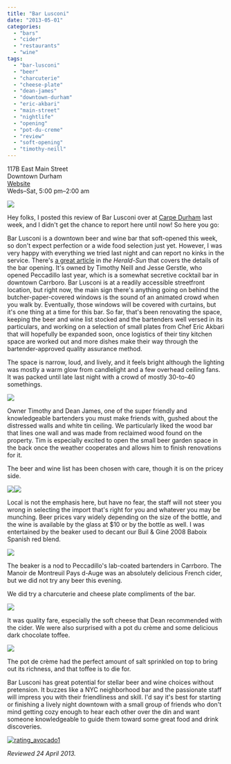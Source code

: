 ```yaml
---
title: "Bar Lusconi"
date: "2013-05-01"
categories: 
  - "bars"
  - "cider"
  - "restaurants"
  - "wine"
tags: 
  - "bar-lusconi"
  - "beer"
  - "charcuterie"
  - "cheese-plate"
  - "dean-james"
  - "downtown-durham"
  - "eric-akbari"
  - "main-street"
  - "nightlife"
  - "opening"
  - "pot-du-creme"
  - "review"
  - "soft-opening"
  - "timothy-neill"
---
```


117B East Main Street\
Downtown Durham\
[Website](http://barlusconi.com/)\
Weds–Sat, 5:00 pm–2:00 am

[![](http://carpedurham.com/wp-content/uploads/2013/04/BarLusconi.jpg)](http://carpedurham.com/2013/04/25/bar-lusconi-soft-opening/barlusconi/)

Hey folks, I posted this review of Bar Lusconi over at [Carpe Durham](http://carpedurham.com "Carpe Durham") last week, and I didn't get the chance to report here until now! So here you go:

Bar Lusconi is a downtown beer and wine bar that soft-opened this week, so don't expect perfection or a wide food selection just yet. However, I was very happy with everything we tried last night and can report no kinks in the service. There's [a great article](http://www.heraldsun.com/business/x1686448515/Downtown-bar-holds-soft-opening-Wednesday) in _the Herald-Sun_ that covers the details of the bar opening. It's owned by Timothy Neill and Jesse Gerstle, who opened Peccadillo last year, which is a somewhat secretive cocktail bar in downtown Carrboro. Bar Lusconi is at a readily accessible streetfront location, but right now, the main sign there's anything going on behind the butcher-paper-covered windows is the sound of an animated crowd when you walk by. Eventually, those windows will be covered with curtains, but it's one thing at a time for this bar. So far, that's been renovating the space, keeping the beer and wine list stocked and the bartenders well versed in its particulars, and working on a selection of small plates from Chef Eric Akbari that will hopefully be expanded soon, once logistics of their tiny kitchen space are worked out and more dishes make their way through the bartender-approved quality assurance method.

The space is narrow, loud, and lively, and it feels bright although the lighting was mostly a warm glow from candlelight and a few overhead ceiling fans. It was packed until late last night with a crowd of mostly 30-to-40 somethings.

[![](http://carpedurham.com/wp-content/uploads/2013/04/Bar_Lusconi_04.jpg)](http://carpedurham.com/2013/04/25/bar-lusconi-soft-opening/bar_lusconi_04/)

Owner Timothy and Dean James, one of the super friendly and knowledgeable bartenders you must make friends with, gushed about the distressed walls and white tin ceiling. We particularly liked the wood bar that lines one wall and was made from reclaimed wood found on the property. Tim is especially excited to open the small beer garden space in the back once the weather cooperates and allows him to finish renovations for it.

The beer and wine list has been chosen with care, though it is on the pricey side.

[![](http://carpedurham.com/wp-content/uploads/2013/04/Bar_Lusconi_06.jpg)](http://carpedurham.com/2013/04/25/bar-lusconi-soft-opening/bar_lusconi_06/)[![](http://carpedurham.com/wp-content/uploads/2013/04/Bar_Lusconi_05.jpg)](http://carpedurham.com/2013/04/25/bar-lusconi-soft-opening/bar_lusconi_05/)

Local is not the emphasis here, but have no fear, the staff will not steer you wrong in selecting the import that's right for you and whatever you may be munching. Beer prices vary widely depending on the size of the bottle, and the wine is available by the glass at $10 or by the bottle as well. I was entertained by the beaker used to decant our Buil & Giné 2008 Baboix Spanish red blend.

[![](http://carpedurham.com/wp-content/uploads/2013/04/BarLusconi02.gif)](http://carpedurham.com/2013/04/25/bar-lusconi-soft-opening/barlusconi02/)

The beaker is a nod to Peccadillo's lab-coated bartenders in Carrboro. The Manoir de Montreuil Pays d-Auge was an absolutely delicious French cider, but we did not try any beer this evening.

We did try a charcuterie and cheese plate compliments of the bar.

[![](http://carpedurham.com/wp-content/uploads/2013/04/Bar_Lusconi_03.jpg)](http://carpedurham.com/2013/04/25/bar-lusconi-soft-opening/bar_lusconi_03/)

It was quality fare, especially the soft cheese that Dean recommended with the cider. We were also surprised with a pot du crème and some delicious dark chocolate toffee.

[![](http://carpedurham.com/wp-content/uploads/2013/04/Bar_Lusconi_07.jpg)](http://carpedurham.com/2013/04/25/bar-lusconi-soft-opening/bar_lusconi_07/)

The pot de crème had the perfect amount of salt sprinkled on top to bring out its richness, and that toffee is to die for.

Bar Lusconi has great potential for stellar beer and wine choices without pretension. It buzzes like a NYC neighborhood bar and the passionate staff will impress you with their friendliness and skill. I'd say it's best for starting or finishing a lively night downtown with a small group of friends who don't mind getting cozy enough to hear each other over the din and want someone knowledgeable to guide them toward some great food and drink discoveries.

[![rating_avocado1](http://s3.amazonaws.com/thegourmez-wpmedia/2009/02/rating_avocado1.gif)](http://www.thegourmez.com/2009/02/restaurant-review-nanas-durham/rating_avocado1/)

_Reviewed 24 April 2013._
